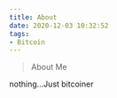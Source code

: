 ```yaml
---
title: About
date: 2020-12-03 10:32:52
tags: 
- Bitcoin
---
```


> About Me

nothing...Just bitcoiner